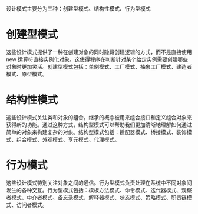 设计模式主要分为三种：创建型模式、结构性模式、行为型模式

# 创建型模式

这些设计模式提供了一种在创建对象的同时隐藏创建逻辑的方式，而不是直接使用 new 运算符直接实例化对象。这使得程序在判断针对某个给定实例需要创建哪些对象时更加灵活。创建型模式包括：单例模式、工厂模式、抽象工厂模式、建造者模式、原型模式。

# 结构性模式

这些设计模式关注类和对象的组合。继承的概念被用来组合接口和定义组合对象来获得新的功能。通过这种方式，结构型模式可以帮助我们更加清晰地理解如何通过简单的对象来构建复杂的对象。结构型模式包括：适配器模式、桥接模式、装饰模式、组合模式、外观模式、享元模式、代理模式。

# 行为模式

这些设计模式特别关注对象之间的通信。行为型模式负责处理在系统中不同对象间发生的各种交互。行为型模式包括：模板方法模式、命令模式、迭代器模式、观察者模式、中介者模式、备忘录模式、解释器模式、状态模式、策略模式、职责链模式、访问者模式。
